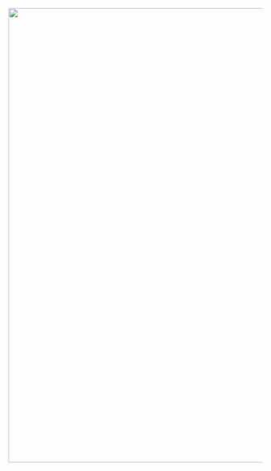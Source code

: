 <p align="center">
  <a href="https://www.jjandcompanies.com/">
  <img width="900" src="https://github.com/jjandcompanies-sw/assets/blob/main/images/JJ%26COMPANIES_VertiCalBlueLogo(Main).png?raw=true"></a>
</p>